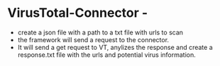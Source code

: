 # VirusTotal-Connector -
 - create a json file with a path to a txt file with urls to scan
 - the framework will send a request to the connector. 
 - It will send a get request to VT, anylizes the response and create a response.txt file with the urls and potential virus information.
